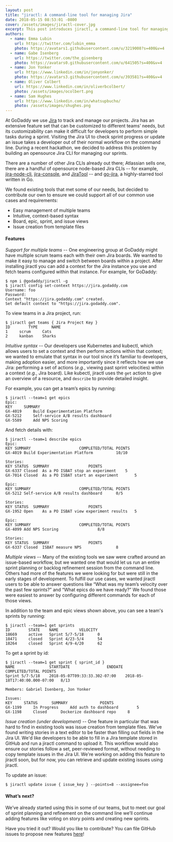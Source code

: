 ```yaml
---
layout: post
title: "jiractl: A command-line tool for managing Jira"
date: 2018-05-15 08:53:01 -0800
cover: /assets/images/jiractl-cover.jpg
excerpt: This post introduces jiractl, a command-line tool for managing Jira. We provide some instructions on how to set up and use jiractl.
authors:
  - name: Emma Lubin
    url: https://twitter.com/lubin_emma
    photo: https://avatars1.githubusercontent.com/u/3219008?s=400&v=4
  - name: Gabe Isenberg
    url: https://twitter.com/the_gisenberg
    photo: https://avatars0.githubusercontent.com/u/641505?s=400&v=4
  - name: Jon Yonker
    url: https://www.linkedin.com/in/jonyonker/
    photo: https://avatars3.githubusercontent.com/u/393581?s=400&v=4
  - name: Oliver Colbert
    url: https://www.linkedin.com/in/oliverbcolbert/
    photo: /assets/images/ocolbert.png
  - name: Sam Hughes
    url: https://www.linkedin.com/in/whatsupbucho/
    photo: /assets/images/shughes.png
---
```


At GoDaddy we use [Jira](https://www.atlassian.com/software/jira) to track and manage our projects. Jira has an extensive feature set that can be customized to different teams’ needs, but its customizability can make it difficult for developers to perform simple tasks during a sprint. Visiting the Jira UI to check sprint progress or update an issue takes a developer out of their normal workflow on the command line. During a recent hackathon, we decided to address this problem by building an opensource Jira CLI for managing our sprints.

There are a number of other Jira CLIs already out there; Atlassian sells one, there are a handful of opensource node-based Jira CLIs -- for example, [jira-node-cli](https://github.com/lusarz/jira-node-cli), [jira-console](https://github.com/faressoft/jira-console), and [JiraTool](https://github.com/WillBrock/JiraTool) -- and [go-jira](https://github.com/Netflix-Skunkworks/go-jira), a highly-starred tool written in Go.

We found existing tools that met some of our needs, but decided to contribute our own to ensure we could support all of our common use cases and requirements:
* Easy management of multiple teams
* Intuitive, context-based syntax
* Board, epic, sprint, and issue views
* Issue creation from template files

#### Features

_Support for multiple teams_ -- One engineering group at GoDaddy might have multiple scrum teams each with their own Jira boards. We wanted to make it easy to manage and switch between boards within a project. After installing jiractl you can add a context for the Jira instance you use and fetch teams configured within that instance. For example, for GoDaddy:

```console
$ npm i @godaddy/jiractl -g
$ jiractl config set-context https://jira.godaddy.com
Username: foo
Password:
Context "https://jira.godaddy.com" created.
Set default context to "https://jira.godaddy.com".
```

To view teams in a Jira project, run:
```console
$ jiractl get teams { Jira Project Key }
ID  	  TYPE      NAME
1	  scrum     Cats
2	  kanban    Sharks
```

_Intuitive syntax_ -- Our developers use Kubernetes and kubectl, which allows users to set a context and then perform actions within that context; we wanted to emulate that syntax in our tool since it’s familiar to developers, making adoption easier, and more importantly since it reflects how we use Jira: performing a set of actions (*e.g.*, viewing past sprint velocities) within a context (*e.g.*, Jira board). Like kubectl, jiractl uses the `get` action to give an overview of a resource, and `describe` to provide detailed insight.

For example, you can get a team’s epics by running:
```console
$ jiractl --team=1 get epics
Epic:
KEY		SUMMARY
GX-4019 	Build Experimentation Platform
GX-5212 	Self-service A/B results dashboard
GX-5589 	Add NPS Scoring
```

And fetch details with:
```console
$ jiractl --team=1 describe epics
Epic:
KEY	SUMMARY						COMPLETED/TOTAL POINTS
GX-4019	Build Experimentation Platform			10/10

Stories:
KEY	STATUS	SUMMARY					POINTS
GX-6337	Closed 	As a PO ISBAT stop an experiment	5
GX-7014	Closed 	As a PO ISBAT start an experiment       5

Epic:
KEY	SUMMARY						COMPLETED/TOTAL POINTS
GX-5212	Self-service A/B results dashboard		0/5

Stories:
KEY	STATUS	SUMMARY					POINTS
GX-1952	Open 	As a PO ISBAT view experiment results   5

Epic:
KEY	SUMMARY						COMPLETED/TOTAL POINTS
GX-4099	Add NPS Scoring					8/8

Stories:
KEY	STATUS	SUMMARY					POINTS
GX-6337	Closed 	ISBAT measure NPS		    	8
```

_Multiple views_ -- Many of the existing tools we saw were crafted around an issue-based workflow, but we wanted one that would let us run an entire sprint planning or backlog refinement session from the command line. Others had more of the features we were looking for but were still in the early stages of development. To fulfill our use cases, we wanted jiractl users to be able to answer questions like “What was my team’s velocity over the past few sprints?” and “What epics do we have ready?” We found those were easiest to answer by configuring different commands for each of those views.

In addition to the team and epic views shown above, you can see a team's sprints by running:
```console
$ jiractl --team=1 get sprints
ID   	  STATE    NAME			VELOCITY
18669	  active   Sprint 5/7-5/18     	0
18471	  closed   Sprint 4/23-5/4     	54
18264	  closed   Sprint 4/9-4/20   	62
```

To get a sprint by id:
```console
$ jiractl --team=1 get sprint { sprint_id }
NAME               STARTDATE				ENDDATE				COMPLETED/TOTAL POINTS
Sprint 5/7-5/18    2018-05-07T09:33:33.302-07:00	2018-05-18T17:40:00.000-07:00	8/13

Members: Gabriel Isenberg, Jon Yonker

Issues:
KEY		STATUS		SUMMARY			     POINTS
GX-1199		In Progress     Add auth to dashboard        5
GX-1198		Closed     	Dockerize dashboard repo     8
```

_Issue creation (under development)_ -- One feature in particular that was hard to find in existing tools was issue creation from template files. We've found writing stories in a text editor to be faster than filling out fields in the Jira UI. We'd like developers to be able to fill in a Jira template stored in GitHub and run a jiractl command to upload it. This workflow would also ensure our stories follow a set, peer-reviewed format, without needing to copy template issues in the Jira UI. We're working on adding this feature to jiractl soon, but for now, you can retrieve and update existing issues using jiractl.

To update an issue:
```console
$ jiractl update issue { issue_key } --points=8 --assignee=foo
```

#### What’s next?

We’ve already started using this in some of our teams, but to meet our goal of sprint planning and refinement on the command line we’ll continue adding features like voting on story points and creating new sprints.

Have you tried it out? Would you like to contribute? You can file GitHub issues to propose new features [here](https://github.com/godaddy/jiractl)!
